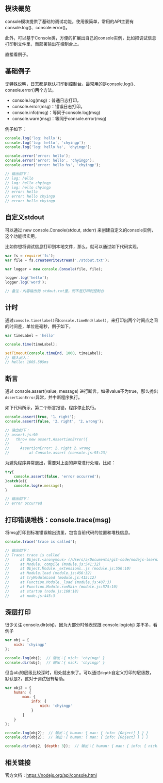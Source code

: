 ## 模块概览

console模块提供了基础的调试功能。使用很简单，常用的API主要有 console.log()、console.error()。

此外，可以基于Console类，方便的扩展出自己的console实例，比如把调试信息打印到文件里，而部署输出在控制台上。

直接看例子。

## 基础例子

无特殊说明，日志都是默认打印到控制台。最常用的是console.log()、console.error()两个方法。

* console.log(msg)：普通日志打印。
* console.error(msg)：错误日志打印。
* console.info(msg)：等同于console.log(msg)
* console.warn(msg)：等同于console.error(msg)

例子如下：

```js
console.log('log: hello');
console.log('log: hello', 'chyingp');
console.log('log: hello %s', 'chyingp');

console.error('error: hello');
console.error('error: hello', 'chyingp');
console.error('error: hello %s', 'chyingp');

// 输出如下：
// log: hello
// log: hello chyingp
// log: hello chyingp
// error: hello
// error: hello chyingp
// error: hello chyingp
```

## 自定义stdout

可以通过 new console.Console(stdout, stderr) 来创建自定义的console实例，这个功能很实用。

比如你想将调试信息打印到本地文件，那么，就可以通过如下代码实现。

```js
var fs = require('fs');
var file = fs.createWriteStream('./stdout.txt');

var logger = new console.Console(file, file);

logger.log('hello');
logger.log('word');

// 备注：内容输出到 stdout.txt里，而不是打印到控制台
```

## 计时

通过`console.time(label)`和`console.timeEnd(label)`，来打印出两个时间点之间的时间差，单位是毫秒，例子如下。

```js
var timeLabel = 'hello'

console.time(timeLabel);

setTimeout(console.timeEnd, 1000, timeLabel);
// 输入出入：
// hello: 1005.505ms
```

## 断言

通过 console.assert(value, message) 进行断言。如果value不为true，那么抛出`AssertionError`异常，并中断程序执行。

如下代码所示，第二个断言报错，程序停止执行。

```js
console.assert(true, '1、right');
console.assert(false, '2、right', '2、wrong');

// 输出如下：
// assert.js:90
//   throw new assert.AssertionError({
//     ^
//     AssertionError: 2、right 2、wrong
//         at Console.assert (console.js:95:23)
```

为避免程序异常退出，需要对上面的异常进行处理，比如：

```js
try{
    console.assert(false, 'error occurred');
}catch(e){
    console.log(e.message);
}

// 输出如下：
// error occurred
```

## 打印错误堆栈：console.trace(msg)

将msg打印到标准错误输出流里，包含当前代码的位置和堆栈信息。

```js
console.trace('trace is called');

// 输出如下：
// Trace: trace is called
//     at Object.<anonymous> (/Users/a/Documents/git-code/nodejs-learning-guide/examples/2016.12.01-console/trace.js:1:71)
//     at Module._compile (module.js:541:32)
//     at Object.Module._extensions..js (module.js:550:10)
//     at Module.load (module.js:456:32)
//     at tryModuleLoad (module.js:415:12)
//     at Function.Module._load (module.js:407:3)
//     at Function.Module.runMain (module.js:575:10)
//     at startup (node.js:160:18)
//     at node.js:445:3
```

## 深层打印

很少关注 console.dir(obj)，因为大部分时候表现跟 console.log(obj) 差不多，看例子

```js
var obj = {
    nick: 'chyingp'
};

console.log(obj);  // 输出：{ nick: 'chyingp' }
console.dir(obj);  // 输出：{ nick: 'chyingp' }
```

但当obj的层级比较深时，用处就出来了。可以通过`depth`自定义打印的层级数，默认是2，这对于调试很有帮助。

```js
var obj2 = {
    human: {
        man: {
            info: {
                nick: 'chyingp'
            }
        }
    }
};

console.log(obj2);  // 输出：{ human: { man: { info: [Object] } } }
console.dir(obj2);  // 输出：{ human: { man: { info: [Object] } } }

console.dir(obj2, {depth: 3});  // 输出：{ human: { man: { info: { nick: 'chyingp' } } } }
```

## 相关链接

官方文档：https://nodejs.org/api/console.html
